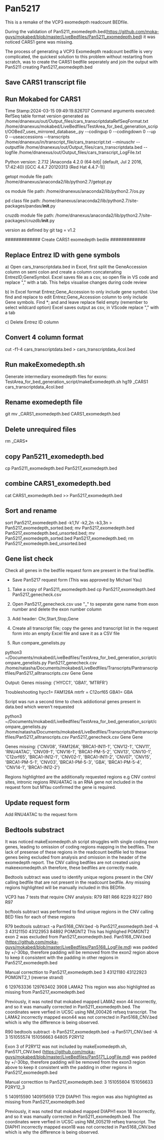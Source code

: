 # Pan5217

This is a remake of the VCP3 exomedepth readcount BEDfile.

During the validation of Pan5211_exomedepth.bed(https://github.com/moka-guys/mokabed/blob/master/LiveBedfiles/Pan5211_exomedepth.bed) it was noticed CARS1 gene was missing.

The process of generating a VCP3 Exomedepth readcount bedfile is very complicated, the quickest solution to this problem without restarting from scratch, was to create the CARS1 bedfile seperately and join the output with Pan5211 creating Pan5217_exomedepth.bed

## Save CARS1 transcript file

## Run Mokabed for CARS1
Time Stamp:2024-03-15 09:49:19.826707
Command arguments executed:
RefSeq table format version generated as /home/dnanexus/out/Output_files/cars_transcriptdataRefSeqFormat.txt
/home/dnanexus/mokabed/LiveBedfiles/TestArea_for_bed_generation_script/OOBed7_uses_mirrored_database_.py --codingup 0 --codingdown 0 --up 0 --useaccessions --transcripts /home/dnanexus/in/transcript_file/cars_transcript.txt --minuschr --outputfile /home/dnanexus/out/Output_files/cars_transcriptdata.bed --logfile /home/dnanexus/out/Output_files/cars_transcript_LogFile.txt 

 Python version: 2.7.12 |Anaconda 4.2.0 (64-bit)| (default, Jul  2 2016, 17:42:40) 
[GCC 4.4.7 20120313 (Red Hat 4.4.7-1)]

 getopt module file path: /home/dnanexus/anaconda2/lib/python2.7/getopt.py

 os module file path: /home/dnanexus/anaconda2/lib/python2.7/os.py

 pd class file path: /home/dnanexus/anaconda2/lib/python2.7/site-packages/pandas/__init__.py

 cruzdb module file path: /home/dnanexus/anaconda2/lib/python2.7/site-packages/cruzdb/__init__.py

version as defined by git tag = v1.2

#############
Create CARS1 exomedepth bedile
#############

## Replace Entrez ID with gene symbols

a) Open cars_transcriptdata.bed in Excel, first split the GeneAccession column on semi colon and create a column concatenating EntrezID;GeneSymbol. Excel saves file as a csv, so open file in VS code and replace "," with a tab. This helps visualise changes during code review

b) In Excel format Entrez;Gene_Accession to only include gene symbol. Use find and replace to edit Entrez;Gene_Accession column to only include Gene symbols. Find *; and and leave replace field empty (remember to select wildcard option) Excel saves output as csv, in VScode replace "," with a tab

c) Delete Entrez ID column

## Convert 4 column format
cut -f1-4 cars_transcriptdata.bed > cars_transcriptdata_4col.bed

## Run makeExomedepth.sh
Generate intermediary exomedepth files for exons:
    TestArea_for_bed_generation_script/makeExomedepth.sh hg19 _CARS1 cars_transcriptdata_4col.bed

## Rename exomedepth file
git mv _CARS1_exomedepth.bed CARS1_exomedepth.bed

## Delete unrequired files
rm _CARS*

## copy Pan5211_exomedepth.bed

cp Pan5211_exomedepth.bed Pan5217_exomedepth.bed

## combine CARS1_exomedepth.bed

cat CARS1_exomedepth.bed >> Pan5217_exomedepth.bed

## Sort and rename
sort Pan5217_exomedepth.bed -k1,1V -k2,2n -k3,3n > Pan5217_exomedepth_sorted.bed; mv Pan5217_exomedepth.bed Pan5217_exomedepth.bed_unsorted.bed; mv Pan5217_exomedepth_sorted.bed Pan5217_exomedepth.bed; rm Pan5217_exomedepth.bed_unsorted.bed

## Gene list check
Check all genes in the bedfile request form are present in the final bedfile.

- Save Pan5217 request form (This was approved by Michael Yau)

1. Take a copy of Pan5211_exomedepth.bed 
    cp Pan5217_exomedepth.bed Pan5217_genecheck.csv

2. Open Pan5217_genecheck.csv use "_" to seperate gene name from exon number and delete the exon number column

3. Add header: Chr,Start,Stop,Gene

4. Create all transcript file; copy the genes and transcript list in the request form into an empty Excel file and save it as a CSV file

5. Run compare_genelists.py

python3 ~/Documents/mokabed/LiveBedfiles/TestArea_for_bed_generation_script/compare_genelists.py Pan5217_genecheck.csv /home/natasha/Documents/mokabed/LiveBedfiles/Transcripts/Pantranscriptfiles/Pan5217_alltranscripts.csv Gene Gene

Output: 
Genes missing:
{'HYCC1', 'GBA1', 'MTRFR'}

Troubleshooting
hycc1= FAM126A 
mtrfr = C12orf65
GBA1= GBA 

Script was run a second time to check addiotional genes present in data.bed which weren't requested

python3 ~/Documents/mokabed/LiveBedfiles/TestArea_for_bed_generation_script/compare_genelists.py /home/natasha/Documents/mokabed/LiveBedfiles/Transcripts/Pantranscriptfiles/Pan5217_alltranscripts.csv Pan5217_genecheck.csv Gene Gene

Genes missing:
{'CNV08', 'FAM126A', 'BRCA1-IN11-1', 'CNV12-1', 'CNV11', 'RNU4ATAC', 'CNV09-1', 'CNV16-1', 'BRCA1-PM-5-2', 'CNV13', 'CNV10-1', 'C12orf65', 'BRCA1-IN12-1', 'CNV02-1', 'BRCA1-IN11-2', 'CNV07', 'CNV15', 'BRCA1-PM-5-1', 'CNV03', 'BRCA1-PM-5-3', 'GBA', 'BRCA1-PM-5-4', 'CNV14-1', 'BRCA1-IN12-2'}

Regions highlighted are the additionally requested regions e.g CNV control sites, intronic regions
RNU4ATAC is an RNA gene not included in the request form but MYau confirmed the gene is required.

## Update request form

Add RNU4ATAC to the request form

## Bedtools substract

It was noticed makeExomedepth.sh script struggles with single coding exon genes, leading to omission of coding regions mapping in the bedfiles.
The lack of presense of these regions in the readcount bedfile led to these genes being excluded from analysis and omission in the header of the exomedepth report. The CNV calling bedfiles are not created using makeexomedepth.sh therefore, these bedfiles are correctly made. 

Bedtools subtract was used to identify unique regions present in the CNV calling bedfile that are not present in the readcount bedfile. Any missing regions highlighted will be manually included in this BEDfile.

VCP3 has 7 tests that require CNV analysis: R79 R81 R66 R229 R227 R90 R97 

bcftools subtract was performed to find unique regions in the CNV calling BED files for each of these regions

R79 
bedtools subtract -a Pan5168_CNV.bed -b Pan5217_exomedepth.bed -A
3	43121150	43122953	84892 POMGNT2 
This has highlighed POMGNT2 exon 2 was excluded from Pan5217_exomedepth.bed. Pan5168_CNV.bed (https://github.com/moka-guys/mokabed/blob/master/LiveBedfiles/Pan5168_LogFile.md) was padded by +/-30bp, therefore padding will be removed from the exon2 region above to keep it consistent with the padding in other regions in Pan5217_exomedepth.bed

Manual correcttion to Pan5217_exomedepth.bed
3   43121180    43122923    POMGNT2_1 (reverse strand)


6	129763336	129763402	3908    LAMA2
This region was also highlighted as missing from Pan5217_exomedepth.bed

Previously, it was noted that mokabed mapped LAMA2 exon 44 incorrectly, and so it was manually corrected in Pan5211_exomedepth.bed. The coordinates were verfied in UCSC using NM_000426 refseq transcript. The LAMA2 incorrectly mapped exon44 was not corrected in Pan5168_CNV.bed which is why the difference is being observed.

R90
bedtools subtract -b Pan5217_exomedepth.bed -a Pan5171_CNV.bed -A
3	151055574	151056663	64805 P2RY12

Exon 3 of P2RY12 was not included by makeExomedepth.sh, Pan5171_CNV.bed (https://github.com/moka-guys/mokabed/blob/master/LiveBedfiles/Pan5171_LogFile.md) was padded by +/-30bp, therefore padding will be removed from the exon3 region above to keep it consistent with the padding in other regions in Pan5217_exomedepth.bed

Manual correcttion to Pan5217_exomedepth.bed:
3   151055604   151056633   P2RY12_3


5	140915590	140915659	1729 DIAPH1
This region was also highlighted as missing from Pan5217_exomedepth.bed

Previously, it was noted that mokabed mapped DIAPH1 exon 18 incorrectly, and so it was manually corrected in Pan5211_exomedepth.bed. The coordinates were verfied in UCSC using NM_005219 refseq transcript. The DIAPH1 incorrectly mapped exon18 was not corrected in Pan5168_CNV.bed which is why the difference is being observed.

